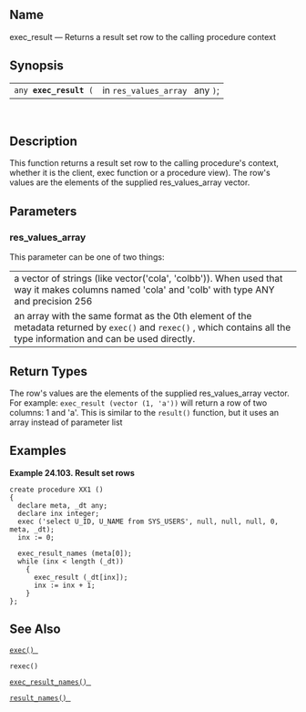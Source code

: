 <div>

<div>

</div>

<div>

## Name

exec_result — Returns a result set row to the calling procedure context

</div>

<div>

## Synopsis

<div>

|                             |                                 |
|-----------------------------|---------------------------------|
| `any `**`exec_result`**` (` | in `res_values_array ` any `)`; |

<div>

 

</div>

</div>

</div>

<div>

## Description

This function returns a result set row to the calling procedure's
context, whether it is the client, exec function or a procedure view).
The row's values are the elements of the supplied res_values_array
vector.

</div>

<div>

## Parameters

<div>

### res_values_array

This parameter can be one of two things:

|                                                                                                                                                                         |
|-------------------------------------------------------------------------------------------------------------------------------------------------------------------------|
| a vector of strings (like vector('cola', 'colbb')). When used that way it makes columns named 'cola' and 'colb' with type ANY and precision 256                         |
| an array with the same format as the 0th element of the metadata returned by `exec()` and `rexec()` , which contains all the type information and can be used directly. |

</div>

</div>

<div>

## Return Types

The row's values are the elements of the supplied res_values_array
vector. For example: `exec_result (vector (1, 'a'))` will return a row
of two columns: 1 and 'a'. This is similar to the `result()` function,
but it uses an array instead of parameter list

</div>

<div>

## Examples

<div>

**Example 24.103. Result set rows**

<div>

``` screen
create procedure XX1 ()
{
  declare meta, _dt any;
  declare inx integer;
  exec ('select U_ID, U_NAME from SYS_USERS', null, null, null, 0, meta, _dt);
  inx := 0;

  exec_result_names (meta[0]);
  while (inx < length (_dt))
    {
      exec_result (_dt[inx]);
      inx := inx + 1;
    }
};
```

</div>

</div>

  

</div>

<div>

## See Also

<a href="fn_exec.html" class="link" title="exec"><code
class="function">exec() </code></a>

`rexec() `

<a href="fn_exec_result_names.html" class="link"
title="exec_result_names"><code
class="function">exec_result_names() </code></a>

<a href="fn_result_names.html" class="link" title="result_names"><code
class="function">result_names() </code></a>

</div>

</div>
